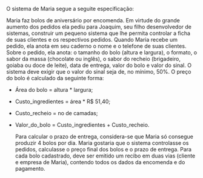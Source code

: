 O sistema de Maria segue a seguite especificação:

  Maria faz bolos de aniversário por encomenda. Em virtude do grande aumento dos pedidos
ela pediu para Joaquim, seu filho desenvolvedor de sistemas, construir um pequeno sistema
que lhe permita controlar a ficha de suas clientes e os respectivos pedidos.
Quando Maria recebe um pedido, ela anota em seu caderno o nome e o telefone de suas
clientes.
  Sobre o pedido, ela anota: o tamanho do bolo (altura e largura), o formato, o sabor da massa
(chocolate ou inglês), o sabor do recheio (brigadeiro, goiaba ou doce de leite), data de entrega,
valor do bolo e valor do sinal.
  O sistema deve exigir que o valor do sinal seja de, no mínimo, 50%. O preço do bolo é calculado
da seguinte forma:

- Área do bolo = altura * largura;
- Custo_ingredientes = área * R$ 51,40;
- Custo_recheio = no de camadas;
- Valor_do_bolo = Custo_ingredientes + Custo_recheio.
  
  Para calcular o prazo de entrega, considera-se que Maria só consegue produzir 4 bolos por
dia.
  Maria gostaria que o sistema controlasse os pedidos, calculasse o preço final dos bolos e o
prazo de entrega. Para cada bolo cadastrado, deve ser emitido um recibo em duas vias (cliente
e empresa de Maria), contendo todos os dados da encomenda e do pagamento.
